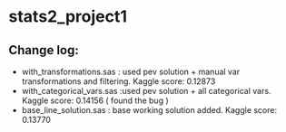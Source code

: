 # stats2_project1

## Change log:

- with_transformations.sas : used pev solution + manual var transformations and filtering. Kaggle score: 0.12873
- with_categorical_vars.sas :used pev solution + all categorical vars. Kaggle score: 0.14156 ( found the bug )
- base_line_solution.sas : base working solution added. Kaggle score: 0.13770
